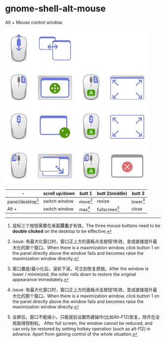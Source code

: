 # gnome-shell-alt-mouse
Alt + Mouse control window

![diagram](alt-mouse-diagram.png)

-| scroll up/down | butt 1|butt 2(middle)|butt 3
---|---|---|---|---
panel/desktop[^1] | switch window|move[^3]|resize|lower[^2]
Alt + |switch window|max[^3]|fullscreen[^4]|close

[^1]: 鼠标三个按钮需要在桌面**双击**才有效。The three mouse buttons need to be **double clicked** on the desktop to be effective.
[^2]: 窗口置底/最小化后，滚轮下滚，可立刻恢复原貌。After the window is lower / minimized, the roller rolls down to restore the original appearance immediately.
[^3]: issue: 有最大化窗口时，窗口正上方的面板点击按钮1失效，变成直接提升最大化的那个窗口。When there is a maximization window, click button 1 on the panel directly above the window fails and becomes raise the maximization window directly.
[^4]: 全屏后，窗口不能缩小，只能提前设置热键操作(比如Alt-F12)恢复。除开在全局取得控制权。 After full screen, the window cannot be reduced, and can only be restored by setting hotkey operation (such as alt-f12) in advance. Apart from gaining control of the whole situation.

